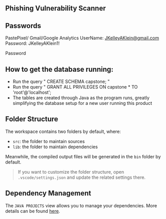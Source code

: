 ## Phishing Vulnerability Scanner

## Passwords
PastePixel/ Gmail/Google Analytics
  UserName: JKelleyAKlein@gmail.com
  Password: JKelleyAKlein1!

  Password


## How to get the database running: 
- Run the query " CREATE SCHEMA capstone; " 
- Run the query " GRANT ALL PRIVILEGES ON capstone * TO 'root'@'localhost';
- The tables are created through Java as the program runs, greatly simplifying the database setup for a new user running this product

## Folder Structure

The workspace contains two folders by default, where:

- `src`: the folder to maintain sources
- `lib`: the folder to maintain dependencies

Meanwhile, the compiled output files will be generated in the `bin` folder by default.

> If you want to customize the folder structure, open `.vscode/settings.json` and update the related settings there.

## Dependency Management

The `JAVA PROJECTS` view allows you to manage your dependencies. More details can be found [here](https://github.com/microsoft/vscode-java-dependency#manage-dependencies).
